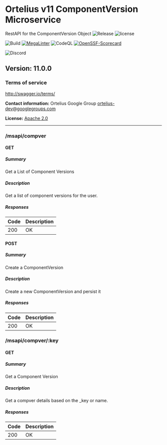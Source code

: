 # Ortelius v11 ComponentVersion Microservice
RestAPI for the ComponentVersion Object
![Release](https://img.shields.io/github/v/release/ortelius/scec-compver?sort=semver)
![license](https://img.shields.io/github/license/ortelius/scec-compver)

![Build](https://img.shields.io/github/actions/workflow/status/ortelius/scec-compver/build-push-chart.yml)
[![MegaLinter](https://github.com/ortelius/scec-compver/workflows/MegaLinter/badge.svg?branch=main)](https://github.com/ortelius/scec-compver/actions?query=workflow%3AMegaLinter+branch%3Amain)
![CodeQL](https://github.com/ortelius/scec-compver/workflows/CodeQL/badge.svg)
[![OpenSSF-Scorecard](https://api.securityscorecards.dev/projects/github.com/ortelius/scec-compver/badge)](https://api.securityscorecards.dev/projects/github.com/ortelius/scec-compver)

![Discord](https://img.shields.io/discord/722468819091849316)

## Version: 11.0.0

### Terms of service
<http://swagger.io/terms/>

**Contact information:**
Ortelius Google Group
ortelius-dev@googlegroups.com

**License:** [Apache 2.0](http://www.apache.org/licenses/LICENSE-2.0.html)

---
### /msapi/compver

#### GET
##### Summary

Get a List of Component Versions

##### Description

Get a list of component versions for the user.

##### Responses

| Code | Description |
|------|-------------|
| 200  | OK          |

#### POST
##### Summary

Create a ComponentVersion

##### Description

Create a new ComponentVersion and persist it

##### Responses

| Code | Description |
|------|-------------|
| 200  | OK          |

### /msapi/compver/:key

#### GET
##### Summary

Get a Component Version

##### Description

Get a compver details based on the _key or name.

##### Responses

| Code | Description |
|------|-------------|
| 200  | OK          |
